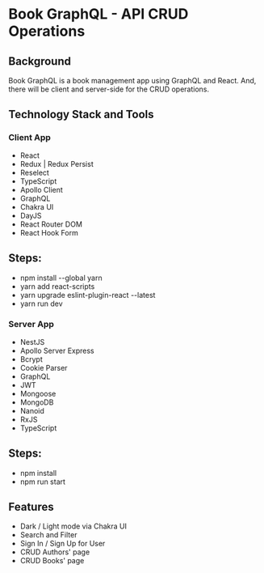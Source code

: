 # Book GraphQL - API CRUD Operations

## Background

Book GraphQL is a book management app using GraphQL and React. And, there will be client and server-side for the CRUD operations.

## Technology Stack and Tools

### Client App

- React
- Redux | Redux Persist
- Reselect
- TypeScript
- Apollo Client
- GraphQL
- Chakra UI
- DayJS
- React Router DOM
- React Hook Form

## Steps:
- npm install --global yarn
- yarn add react-scripts
- yarn upgrade eslint-plugin-react --latest
- yarn run dev

### Server App

- NestJS
- Apollo Server Express
- Bcrypt
- Cookie Parser
- GraphQL
- JWT
- Mongoose
- MongoDB
- Nanoid
- RxJS
- TypeScript

## Steps:
- npm install
- npm run start 


## Features

- Dark / Light mode via Chakra UI
- Search and Filter
- Sign In / Sign Up for User
- CRUD Authors' page
- CRUD Books' page


